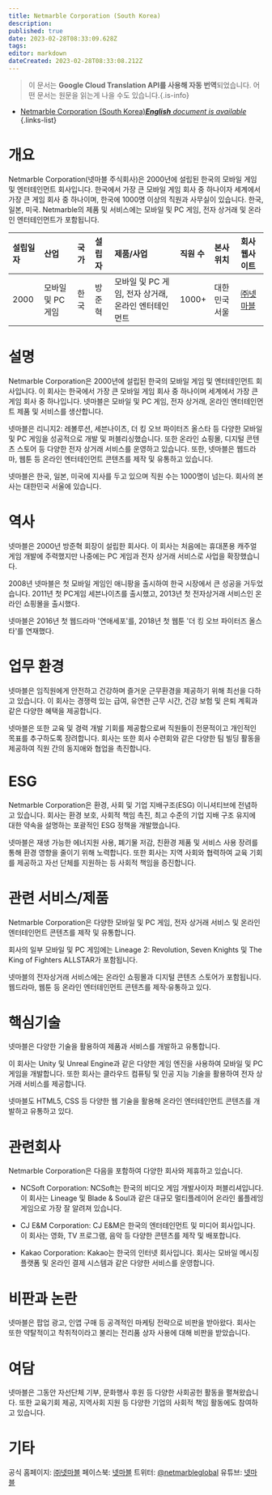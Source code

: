 ```yaml
---
title: Netmarble Corporation (South Korea)
description: 
published: true
date: 2023-02-28T08:33:09.628Z
tags: 
editor: markdown
dateCreated: 2023-02-28T08:33:08.212Z
---
```


> 이 문서는 **Google Cloud Translation API를 사용해 자동 번역**되었습니다.
어떤 문서는 원문을 읽는게 나을 수도 있습니다.{.is-info}



- [Netmarble Corporation (South Korea)***English** document is available*](/en/Knowledge-base/Dictionary/Company/netmarble-corporation-south-korea)
{.links-list}


# 개요

Netmarble Corporation(넷마블 주식회사)은 2000년에 설립된 한국의 모바일 게임 및 엔터테인먼트 회사입니다. 한국에서 가장 큰 모바일 게임 회사 중 하나이자 세계에서 가장 큰 게임 회사 중 하나이며, 한국에 1000명 이상의 직원과 사무실이 있습니다. 한국, 일본, 미국. Netmarble의 제품 및 서비스에는 모바일 및 PC 게임, 전자 상거래 및 온라인 엔터테인먼트가 포함됩니다.

| 설립일자 | 산업 | 국가 | 설립자 | 제품/사업 | 직원 수 | 본사위치 | 회사 웹사이트 |
| :--- | :--- | :--- | :--- | :--- | :--- | :--- | :--- |
| 2000 | 모바일 및 PC 게임 | 한국 | 방준혁 | 모바일 및 PC 게임, 전자 상거래, 온라인 엔터테인먼트 | 1000+ | 대한민국 서울 | [㈜넷마블](https://www.netmarble.com/) |

# 설명

Netmarble Corporation은 2000년에 설립된 한국의 모바일 게임 및 엔터테인먼트 회사입니다. 이 회사는 한국에서 가장 큰 모바일 게임 회사 중 하나이며 세계에서 가장 큰 게임 회사 중 하나입니다. 넷마블은 모바일 및 PC 게임, 전자 상거래, 온라인 엔터테인먼트 제품 및 서비스를 생산합니다.

넷마블은 리니지2: 레볼루션, 세븐나이츠, 더 킹 오브 파이터즈 올스타 등 다양한 모바일 및 PC 게임을 성공적으로 개발 및 퍼블리싱했습니다. 또한 온라인 쇼핑몰, 디지털 콘텐츠 스토어 등 다양한 전자 상거래 서비스를 운영하고 있습니다. 또한, 넷마블은 웹드라마, 웹툰 등 온라인 엔터테인먼트 콘텐츠를 제작 및 유통하고 있습니다.

넷마블은 한국, 일본, 미국에 지사를 두고 있으며 직원 수는 1000명이 넘는다. 회사의 본사는 대한민국 서울에 있습니다.

# 역사

넷마블은 2000년 방준혁 회장이 설립한 회사다. 이 회사는 처음에는 휴대폰용 캐주얼 게임 개발에 주력했지만 나중에는 PC 게임과 전자 상거래 서비스로 사업을 확장했습니다.

2008년 넷마블은 첫 모바일 게임인 애니팡을 출시하여 한국 시장에서 큰 성공을 거두었습니다. 2011년 첫 PC게임 세븐나이츠를 출시했고, 2013년 첫 전자상거래 서비스인 온라인 쇼핑몰을 출시했다.

넷마블은 2016년 첫 웹드라마 '연애세포'를, 2018년 첫 웹툰 '더 킹 오브 파이터즈 올스타'를 연재했다.

# 업무 환경

넷마블은 임직원에게 안전하고 건강하며 즐거운 근무환경을 제공하기 위해 최선을 다하고 있습니다. 이 회사는 경쟁력 있는 급여, 유연한 근무 시간, 건강 보험 및 은퇴 계획과 같은 다양한 혜택을 제공합니다.

넷마블은 또한 교육 및 경력 개발 기회를 제공함으로써 직원들이 전문적이고 개인적인 목표를 추구하도록 장려합니다. 회사는 또한 회사 수련회와 같은 다양한 팀 빌딩 활동을 제공하여 직원 간의 동지애와 협업을 촉진합니다.

# ESG

Netmarble Corporation은 환경, 사회 및 기업 지배구조(ESG) 이니셔티브에 전념하고 있습니다. 회사는 환경 보호, 사회적 책임 촉진, 최고 수준의 기업 지배 구조 유지에 대한 약속을 설명하는 포괄적인 ESG 정책을 개발했습니다.

넷마블은 재생 가능한 에너지원 사용, 폐기물 저감, 친환경 제품 및 서비스 사용 장려를 통해 환경 영향을 줄이기 위해 노력합니다. 또한 회사는 지역 사회와 협력하여 교육 기회를 제공하고 자선 단체를 지원하는 등 사회적 책임을 증진합니다.

# 관련 서비스/제품

Netmarble Corporation은 다양한 모바일 및 PC 게임, 전자 상거래 서비스 및 온라인 엔터테인먼트 콘텐츠를 제작 및 유통합니다.

회사의 일부 모바일 및 PC 게임에는 Lineage 2: Revolution, Seven Knights 및 The King of Fighters ALLSTAR가 포함됩니다.

넷마블의 전자상거래 서비스에는 온라인 쇼핑몰과 디지털 콘텐츠 스토어가 포함됩니다. 웹드라마, 웹툰 등 온라인 엔터테인먼트 콘텐츠를 제작·유통하고 있다.

# 핵심기술

넷마블은 다양한 기술을 활용하여 제품과 서비스를 개발하고 유통합니다.

이 회사는 Unity 및 Unreal Engine과 같은 다양한 게임 엔진을 사용하여 모바일 및 PC 게임을 개발합니다. 또한 회사는 클라우드 컴퓨팅 및 인공 지능 기술을 활용하여 전자 상거래 서비스를 제공합니다.

넷마블도 HTML5, CSS 등 다양한 웹 기술을 활용해 온라인 엔터테인먼트 콘텐츠를 개발하고 유통하고 있다.

# 관련회사

Netmarble Corporation은 다음을 포함하여 다양한 회사와 제휴하고 있습니다.

- NCSoft Corporation: NCSoft는 한국의 비디오 게임 개발사이자 퍼블리셔입니다. 이 회사는 Lineage 및 Blade & Soul과 같은 대규모 멀티플레이어 온라인 롤플레잉 게임으로 가장 잘 알려져 있습니다.

- CJ E&M Corporation: CJ E&M은 한국의 엔터테인먼트 및 미디어 회사입니다. 이 회사는 영화, TV 프로그램, 음악 등 다양한 콘텐츠를 제작 및 배포합니다.

- Kakao Corporation: Kakao는 한국의 인터넷 회사입니다. 회사는 모바일 메시징 플랫폼 및 온라인 결제 시스템과 같은 다양한 서비스를 운영합니다.

# 비판과 논란

넷마블은 팝업 광고, 인앱 구매 등 공격적인 마케팅 전략으로 비판을 받아왔다. 회사는 또한 약탈적이고 착취적이라고 불리는 전리품 상자 사용에 대해 비판을 받았습니다.

# 여담

넷마블은 그동안 자선단체 기부, 문화행사 후원 등 다양한 사회공헌 활동을 펼쳐왔습니다. 또한 교육기회 제공, 지역사회 지원 등 다양한 기업의 사회적 책임 활동에도 참여하고 있습니다.

# 기타

공식 홈페이지: [㈜넷마블](https://www.netmarble.com/)
페이스북: [넷마블](https://www.facebook.com/Netmarble)
트위터: [@netmarbleglobal](https://twitter.com/netmarbleglobal)
유튜브: [넷마블](https://www.youtube.com/user/netmarble)